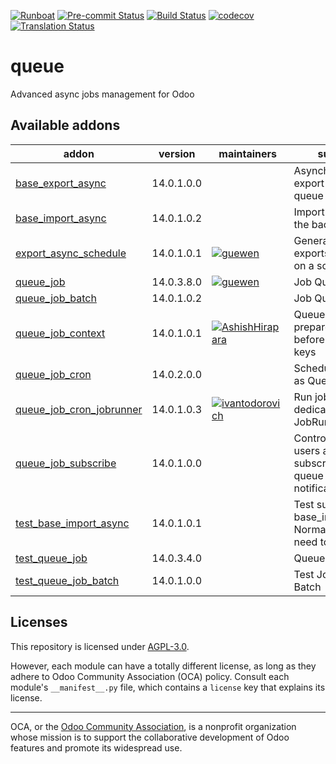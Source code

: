 
[![Runboat](https://img.shields.io/badge/runboat-Try%20me-875A7B.png)](https://runboat.odoo-community.org/builds?repo=OCA/queue&target_branch=14.0)
[![Pre-commit Status](https://github.com/OCA/queue/actions/workflows/pre-commit.yml/badge.svg?branch=14.0)](https://github.com/OCA/queue/actions/workflows/pre-commit.yml?query=branch%3A14.0)
[![Build Status](https://github.com/OCA/queue/actions/workflows/test.yml/badge.svg?branch=14.0)](https://github.com/OCA/queue/actions/workflows/test.yml?query=branch%3A14.0)
[![codecov](https://codecov.io/gh/OCA/queue/branch/14.0/graph/badge.svg)](https://codecov.io/gh/OCA/queue)
[![Translation Status](https://translation.odoo-community.org/widgets/queue-14-0/-/svg-badge.svg)](https://translation.odoo-community.org/engage/queue-14-0/?utm_source=widget)

<!-- /!\ do not modify above this line -->

# queue

Advanced async jobs management for Odoo

<!-- /!\ do not modify below this line -->

<!-- prettier-ignore-start -->

[//]: # (addons)

Available addons
----------------
addon | version | maintainers | summary
--- | --- | --- | ---
[base_export_async](base_export_async/) | 14.0.1.0.0 |  | Asynchronous export with job queue
[base_import_async](base_import_async/) | 14.0.1.0.2 |  | Import CSV files in the background
[export_async_schedule](export_async_schedule/) | 14.0.1.0.1 | [![guewen](https://github.com/guewen.png?size=30px)](https://github.com/guewen) | Generate and send exports by emails on a schedule
[queue_job](queue_job/) | 14.0.3.8.0 | [![guewen](https://github.com/guewen.png?size=30px)](https://github.com/guewen) | Job Queue
[queue_job_batch](queue_job_batch/) | 14.0.1.0.2 |  | Job Queue Batch
[queue_job_context](queue_job_context/) | 14.0.1.0.1 | [![AshishHirapara](https://github.com/AshishHirapara.png?size=30px)](https://github.com/AshishHirapara) | Queue Job, prepare context before enqueue keys
[queue_job_cron](queue_job_cron/) | 14.0.2.0.0 |  | Scheduled Actions as Queue Jobs
[queue_job_cron_jobrunner](queue_job_cron_jobrunner/) | 14.0.1.0.3 | [![ivantodorovich](https://github.com/ivantodorovich.png?size=30px)](https://github.com/ivantodorovich) | Run jobs without a dedicated JobRunner
[queue_job_subscribe](queue_job_subscribe/) | 14.0.1.0.0 |  | Control which users are subscribed to queue job notifications
[test_base_import_async](test_base_import_async/) | 14.0.1.0.1 |  | Test suite for base_import_async. Normally you don't need to install this.
[test_queue_job](test_queue_job/) | 14.0.3.4.0 |  | Queue Job Tests
[test_queue_job_batch](test_queue_job_batch/) | 14.0.1.0.0 |  | Test Job Queue Batch

[//]: # (end addons)

<!-- prettier-ignore-end -->

## Licenses

This repository is licensed under [AGPL-3.0](LICENSE).

However, each module can have a totally different license, as long as they adhere to Odoo Community Association (OCA)
policy. Consult each module's `__manifest__.py` file, which contains a `license` key
that explains its license.

----
OCA, or the [Odoo Community Association](http://odoo-community.org/), is a nonprofit
organization whose mission is to support the collaborative development of Odoo features
and promote its widespread use.
